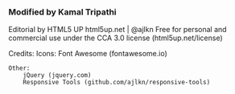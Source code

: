 ### Modified by Kamal Tripathi




Editorial by HTML5 UP
html5up.net | @ajlkn
Free for personal and commercial use under the CCA 3.0 license (html5up.net/license)

Credits:
	Icons:
		Font Awesome (fontawesome.io)

	Other:
		jQuery (jquery.com)
		Responsive Tools (github.com/ajlkn/responsive-tools)
